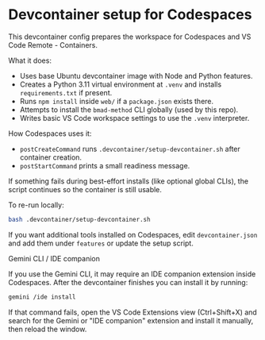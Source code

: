 # Devcontainer setup for Codespaces

This devcontainer config prepares the workspace for Codespaces and VS Code Remote - Containers.

What it does:

- Uses base Ubuntu devcontainer image with Node and Python features.
- Creates a Python 3.11 virtual environment at `.venv` and installs `requirements.txt` if present.
- Runs `npm install` inside `web/` if a `package.json` exists there.
- Attempts to install the `bmad-method` CLI globally (used by this repo).
- Writes basic VS Code workspace settings to use the `.venv` interpreter.

How Codespaces uses it:

- `postCreateCommand` runs `.devcontainer/setup-devcontainer.sh` after container creation.
- `postStartCommand` prints a small readiness message.

If something fails during best-effort installs (like optional global CLIs), the script continues so the container is still usable.

To re-run locally:

```bash
bash .devcontainer/setup-devcontainer.sh
```

If you want additional tools installed on Codespaces, edit `devcontainer.json` and add them under `features` or update the setup script.

Gemini CLI / IDE companion

If you use the Gemini CLI, it may require an IDE companion extension inside Codespaces. After the devcontainer finishes you can install it by running:

```bash
gemini /ide install
```

If that command fails, open the VS Code Extensions view (Ctrl+Shift+X) and search for the Gemini or "IDE companion" extension and install it manually, then reload the window.

